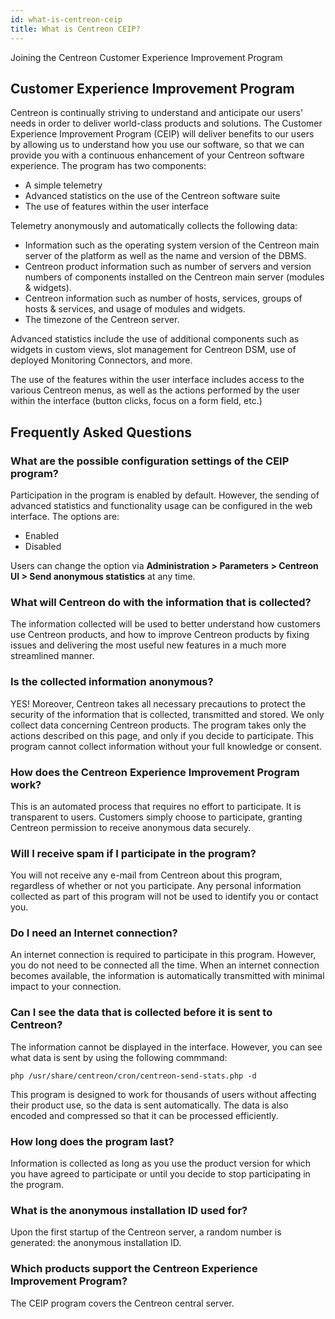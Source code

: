 ```yaml
---
id: what-is-centreon-ceip
title: What is Centreon CEIP?
---
```


Joining the Centreon Customer Experience Improvement Program

## Customer Experience Improvement Program

Centreon is continually striving to understand and anticipate our users' needs in
order to deliver world-class products and solutions. The Customer Experience
Improvement Program (CEIP) will deliver benefits to our users by allowing us to
understand how you use our software, so that we can provide you with a
continuous enhancement of your Centreon software experience. The program has two
components:

  - A simple telemetry
  - Advanced statistics on the use of the Centreon software suite
  - The use of features within the user interface

Telemetry anonymously and automatically collects the following data:

  - Information such as the operating system version of the Centreon main server
    of the platform as well as the name and version of the DBMS.
  - Centreon product information such as number of servers and version numbers
    of components installed on the Centreon main server (modules & widgets).
  - Centreon information such as number of hosts, services, groups of hosts &
    services, and usage of modules and widgets.
  - The timezone of the Centreon server.

Advanced statistics include the use of additional components such as 
widgets in custom views, slot management for Centreon DSM, use of deployed
Monitoring Connectors, and more.

The use of the features within the user interface includes access to the various Centreon menus, as well as the
actions performed by the user within the interface (button clicks, focus on a form field, etc.)

## Frequently Asked Questions

### What are the possible configuration settings of the CEIP program?

Participation in the program is enabled by default. However, the sending of advanced statistics and functionality usage can be
configured in the web interface. The options are:

  - Enabled
  - Disabled

Users can change the option via **Administration \> Parameters \> Centreon UI
\> Send anonymous statistics** at any time.

### What will Centreon do with the information that is collected?

The information collected will be used to better understand how customers use
Centreon products, and how to improve Centreon products by fixing issues and
delivering the most useful new features in a much more streamlined manner.

### Is the collected information anonymous?

YES\! Moreover, Centreon takes all necessary precautions to protect the security
of the information that is collected, transmitted and stored. We only collect
data concerning Centreon products. The program takes only the actions described on
this page, and only if you decide to participate. This program cannot collect
information without your full knowledge or consent.

### How does the Centreon Experience Improvement Program work?

This is an automated process that requires no effort to participate. It is
transparent to users. Customers simply choose to participate, granting Centreon
permission to receive anonymous data securely.

### Will I receive spam if I participate in the program?

You will not receive any e-mail from Centreon about this program, regardless of
whether or not you participate. Any personal information collected as part
of this program will not be used to identify you or contact you.

### Do I need an Internet connection?

An internet connection is required to participate in this program. However, you
do not need to be connected all the time. When an internet connection becomes
available, the information is automatically transmitted with minimal impact to
your connection.

### Can I see the data that is collected before it is sent to Centreon?

The information cannot be displayed in the interface. However, you can see what data 
is sent by using the following commmand:

```shell
php /usr/share/centreon/cron/centreon-send-stats.php -d
```

This program is designed to work for
thousands of users without affecting their product use, so the data is sent
automatically. The data is also encoded and compressed so that it can be
processed efficiently.

### How long does the program last?

Information is collected as long as you use the product version for which you
have agreed to participate or until you decide to stop participating in the
program.

### What is the anonymous installation ID used for?

Upon the first startup of the Centreon server, a random number is generated: the
anonymous installation ID.

### Which products support the Centreon Experience Improvement Program?

The CEIP program covers the Centreon central server.
